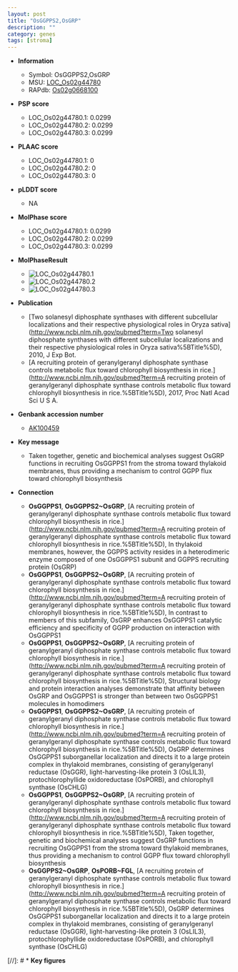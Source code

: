 ```yaml
---
layout: post
title: "OsGGPPS2,OsGRP"
description: ""
category: genes
tags: [stroma]
---
```


* **Information**  
    + Symbol: OsGGPPS2,OsGRP  
    + MSU: [LOC_Os02g44780](http://rice.plantbiology.msu.edu/cgi-bin/ORF_infopage.cgi?orf=LOC_Os02g44780)  
    + RAPdb: [Os02g0668100](http://rapdb.dna.affrc.go.jp/viewer/gbrowse_details/irgsp1?name=Os02g0668100)  

* **PSP score**  
    + LOC_Os02g44780.1: 0.0299 
    + LOC_Os02g44780.2: 0.0299 
    + LOC_Os02g44780.3: 0.0299 

* **PLAAC score**  
    + LOC_Os02g44780.1: 0 
    + LOC_Os02g44780.2: 0 
    + LOC_Os02g44780.3: 0 

* **pLDDT score**
    + NA


* **MolPhase score**
    + LOC_Os02g44780.1: 0.0299
    + LOC_Os02g44780.2: 0.0299
    + LOC_Os02g44780.3: 0.0299

* **MolPhaseResult**
    + ![LOC_Os02g44780.1](https://ricepsp.github.io/pictures/LOC_Os02g/LOC_Os02g44780.1.png)
    + ![LOC_Os02g44780.2](https://ricepsp.github.io/pictures/LOC_Os02g/LOC_Os02g44780.2.png)
    + ![LOC_Os02g44780.3](https://ricepsp.github.io/pictures/LOC_Os02g/LOC_Os02g44780.3.png)

* **Publication**  
    + [Two solanesyl diphosphate synthases with different subcellular localizations and their respective physiological roles in Oryza sativa](http://www.ncbi.nlm.nih.gov/pubmed?term=Two solanesyl diphosphate synthases with different subcellular localizations and their respective physiological roles in Oryza sativa%5BTitle%5D), 2010, J Exp Bot.
    + [A recruiting protein of geranylgeranyl diphosphate synthase controls metabolic flux toward chlorophyll biosynthesis in rice.](http://www.ncbi.nlm.nih.gov/pubmed?term=A recruiting protein of geranylgeranyl diphosphate synthase controls metabolic flux toward chlorophyll biosynthesis in rice.%5BTitle%5D), 2017, Proc Natl Acad Sci U S A.

* **Genbank accession number**  
    + [AK100459](http://www.ncbi.nlm.nih.gov/nuccore/AK100459)

* **Key message**  
    + Taken together, genetic and biochemical analyses suggest OsGRP functions in recruiting OsGGPPS1 from the stroma toward thylakoid membranes, thus providing a mechanism to control GGPP flux toward chlorophyll biosynthesis

* **Connection**  
    + __OsGGPPS1__, __OsGGPPS2~OsGRP__, [A recruiting protein of geranylgeranyl diphosphate synthase controls metabolic flux toward chlorophyll biosynthesis in rice.](http://www.ncbi.nlm.nih.gov/pubmed?term=A recruiting protein of geranylgeranyl diphosphate synthase controls metabolic flux toward chlorophyll biosynthesis in rice.%5BTitle%5D),  In thylakoid membranes, however, the GGPPS activity resides in a heterodimeric enzyme composed of one OsGGPPS1 subunit and GGPPS recruiting protein (OsGRP)
    + __OsGGPPS1__, __OsGGPPS2~OsGRP__, [A recruiting protein of geranylgeranyl diphosphate synthase controls metabolic flux toward chlorophyll biosynthesis in rice.](http://www.ncbi.nlm.nih.gov/pubmed?term=A recruiting protein of geranylgeranyl diphosphate synthase controls metabolic flux toward chlorophyll biosynthesis in rice.%5BTitle%5D),  In contrast to members of this subfamily, OsGRP enhances OsGGPPS1 catalytic efficiency and specificity of GGPP production on interaction with OsGGPPS1
    + __OsGGPPS1__, __OsGGPPS2~OsGRP__, [A recruiting protein of geranylgeranyl diphosphate synthase controls metabolic flux toward chlorophyll biosynthesis in rice.](http://www.ncbi.nlm.nih.gov/pubmed?term=A recruiting protein of geranylgeranyl diphosphate synthase controls metabolic flux toward chlorophyll biosynthesis in rice.%5BTitle%5D),  Structural biology and protein interaction analyses demonstrate that affinity between OsGRP and OsGGPPS1 is stronger than between two OsGGPPS1 molecules in homodimers
    + __OsGGPPS1__, __OsGGPPS2~OsGRP__, [A recruiting protein of geranylgeranyl diphosphate synthase controls metabolic flux toward chlorophyll biosynthesis in rice.](http://www.ncbi.nlm.nih.gov/pubmed?term=A recruiting protein of geranylgeranyl diphosphate synthase controls metabolic flux toward chlorophyll biosynthesis in rice.%5BTitle%5D),  OsGRP determines OsGGPPS1 suborganellar localization and directs it to a large protein complex in thylakoid membranes, consisting of geranylgeranyl reductase (OsGGR), light-harvesting-like protein 3 (OsLIL3), protochlorophyllide oxidoreductase (OsPORB), and chlorophyll synthase (OsCHLG)
    + __OsGGPPS1__, __OsGGPPS2~OsGRP__, [A recruiting protein of geranylgeranyl diphosphate synthase controls metabolic flux toward chlorophyll biosynthesis in rice.](http://www.ncbi.nlm.nih.gov/pubmed?term=A recruiting protein of geranylgeranyl diphosphate synthase controls metabolic flux toward chlorophyll biosynthesis in rice.%5BTitle%5D),  Taken together, genetic and biochemical analyses suggest OsGRP functions in recruiting OsGGPPS1 from the stroma toward thylakoid membranes, thus providing a mechanism to control GGPP flux toward chlorophyll biosynthesis
    + __OsGGPPS2~OsGRP__, __OsPORB~FGL__, [A recruiting protein of geranylgeranyl diphosphate synthase controls metabolic flux toward chlorophyll biosynthesis in rice.](http://www.ncbi.nlm.nih.gov/pubmed?term=A recruiting protein of geranylgeranyl diphosphate synthase controls metabolic flux toward chlorophyll biosynthesis in rice.%5BTitle%5D),  OsGRP determines OsGGPPS1 suborganellar localization and directs it to a large protein complex in thylakoid membranes, consisting of geranylgeranyl reductase (OsGGR), light-harvesting-like protein 3 (OsLIL3), protochlorophyllide oxidoreductase (OsPORB), and chlorophyll synthase (OsCHLG)

[//]: # * **Key figures**  



